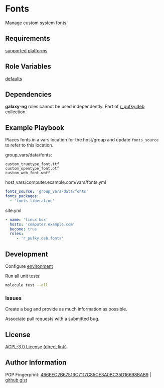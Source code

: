 # Fonts
Manage custom system fonts.

## Requirements
[supported platforms](https://github.com/r-pufky/ansible_fonts/blob/main/meta/main.yml)

## Role Variables
[defaults](https://github.com/r-pufky/ansible_fonts/blob/main/defaults/main.yml)

## Dependencies
**galaxy-ng** roles cannot be used independently. Part of
[r_pufky.deb](https://github.com/r-pufky/ansible_collection_deb) collection.

## Example Playbook
Places fonts in a vars location for the host/group and update `fonts_source` to
refer to this location.

group_vars/data/fonts:
```
custom_truetype_font.ttf
custom_opentype_font.otf
custom_web_font.woff
```

host_vars/computer.example.com/vars/fonts.yml
``` yaml
fonts_source: 'group_vars/data/fonts'
fonts_packages:
  - 'fonts-liberation'
```

site.yml
``` yaml
- name: 'linux box'
  hosts: 'computer.example.com'
  become: true
  roles:
     - 'r_pufky.deb.fonts'
```

## Development
Configure [environment](https://github.com/r-pufky/ansible_collection_docs/blob/main/dev/environment/README.md)

Run all unit tests:
``` bash
molecule test --all
```

### Issues
Create a bug and provide as much information as possible.

Associate pull requests with a submitted bug.

## License
[AGPL-3.0 License](https://www.tldrlegal.com/license/gnu-affero-general-public-license-v3-agpl-3-0)
 [(direct link)](https://github.com/r-pufky/ansible_fonts/blob/main/LICENSE)

## Author Information
PGP Fingerprint: [466EEC2B67516C7117C85CE3A0BC35D16698BAB9](https://keys.openpgp.org/vks/v1/by-fingerprint/466EEC2B67516C7117C85CE3A0BC35D16698BAB9)
| [github gist](https://gist.github.com/r-pufky/a8df36977c55b5bb20829267c4c49d22)
